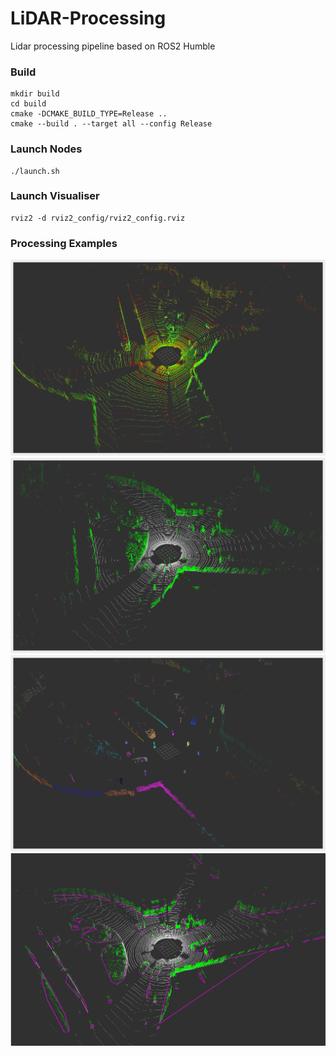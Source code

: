 # LiDAR-Processing
Lidar processing pipeline based on ROS2 Humble

### Build
```
mkdir build
cd build
cmake -DCMAKE_BUILD_TYPE=Release .. 
cmake --build . --target all --config Release
```

### Launch Nodes
```
./launch.sh
```

### Launch Visualiser
```
rviz2 -d rviz2_config/rviz2_config.rviz 
```
### Processing Examples
![image1](https://github.com/YevgeniyEngineer/LiDAR-Processing/blob/main/images/cloud_capture.png)
![image2](https://github.com/YevgeniyEngineer/LiDAR-Processing/blob/main/images/ground_segmentation.png)
![image3](https://github.com/YevgeniyEngineer/LiDAR-Processing/blob/main/images/euclidean_clustering.png)
![image4](https://github.com/YevgeniyEngineer/LiDAR-Processing/blob/main/images/polygonization.png)
